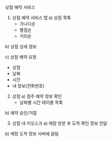 상점 예약 서비스

1. 상점 예약 서비스 앱
 a) 상점 목록
   - 가나다순
   - 별점순
   - 거리순

 b) 상점 상세 정보

 c) 상점 예약 요청
   - 상점
   - 날짜
   - 시간
   - 내 정보(전화번호)

2. 상점
  a) 점주 예약 정보 확인
   - 날짜별 시간 테이블 목록
   
  b) 예약 승인/거절

3. 상점 내 키오스크
  a) 매장 방문 후 도착 확인 정보 전달
  
  b) 매장 도착 정보 서버에 알림